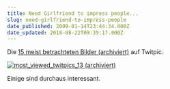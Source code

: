 ```yaml
---
title: Need Girlfriend to impress people...
slug: need-girlfriend-to-impress-people
date_published: 2009-01-14T23:44:34.000Z
date_updated: 2018-08-22T09:39:17.000Z
---
```


Die [15 meist betrachteten Bilder (archiviert)](http://web.archive.org/web/20090118022644/http://www.ignitesocialmedia.com:80/top-15-most-viewed-twitpics/) auf Twitpic.

[![most_viewed_twitpics_13](//picdump.thafaker.de/2009/01/most_viewed_twitpics_13.jpg) (archiviert)](http://web.archive.org/web/20090118022644/http://www.ignitesocialmedia.com:80/top-15-most-viewed-twitpics/)

Einige sind durchaus interessant.
